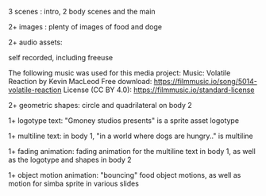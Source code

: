 3 scenes :
intro, 2 body scenes and the main

2+ images : 
plenty of images of food and doge

2+ audio assets:

self recorded, including freeuse

The following music was used for this media project:
Music: Volatile Reaction by Kevin MacLeod
Free download: https://filmmusic.io/song/5014-volatile-reaction
License (CC BY 4.0): https://filmmusic.io/standard-license


2+ geometric shapes:
circle and quadrilateral on body 2

1+ logotype text:
"Gmoney studios presents" is a sprite asset logotype

1+ multiline text:
in body 1, "in a world where dogs are hungry.." is multiline

1+ fading animation:
fading animation for the multiline text in body 1, as well as the logotype and shapes in body 2

1+ object motion animation:
"bouncing" food object motions, as well as motion for simba sprite in various slides

